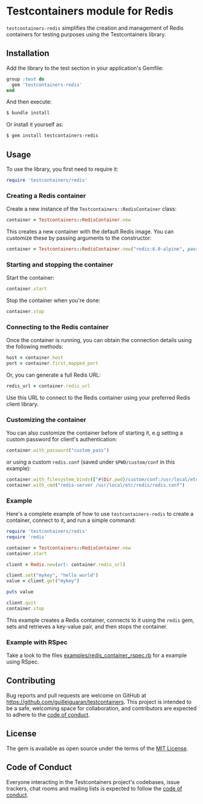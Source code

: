 # Testcontainers module for Redis

`testcontainers-redis` simplifies the creation and management of Redis containers for testing purposes using the Testcontainers library.

## Installation

Add the library to the test section in your application's Gemfile:

```ruby
group :test do
  gem 'testcontainers-redis'
end
```



And then execute:

```bash
$ bundle install
```



Or install it yourself as:

```bash
$ gem install testcontainers-redis
```


## Usage

To use the library, you first need to require it:

```ruby
require 'testcontainers/redis'
```


### Creating a Redis container

Create a new instance of the `Testcontainers::RedisContainer` class:

```ruby
container = Testcontainers::RedisContainer.new
```



This creates a new container with the default Redis image. You can customize these by passing arguments to the constructor:

```ruby
container = Testcontainers::RedisContainer.new("redis:6.0-alpine", password: "custom_pass")
```


### Starting and stopping the container

Start the container:

```ruby
container.start
```



Stop the container when you're done:

```ruby
container.stop
```


### Connecting to the Redis container

Once the container is running, you can obtain the connection details using the following methods:

```ruby
host = container.host
port = container.first_mapped_port
```



Or, you can generate a full Redis URL:

```ruby
redis_url = container.redis_url
```

Use this URL to connect to the Redis container using your preferred Redis client library.

### Customizing the container

You can also customize the container before of starting it, e.g setting a custom password for
client's authentication:

```ruby
container.with_password("custom_pass")
```

or using a custom `redis.conf` (saved under `$PWD/custom/conf` in this
example):

```ruby
container.with_filesystem_binds(["#{Dir.pwd}/custom/conf:/usr/local/etc/redis:rw"])
container.with_cmd("redis-server /usr/local/etc/redis/redis.conf")
```

### Example

Here's a complete example of how to use `testcontainers-redis` to create a container, connect to it, and run a simple command:

```ruby
require 'testcontainers/redis'
require 'redis'

container = Testcontainers::RedisContainer.new
container.start

client = Redis.new(url: container.redis_url)

client.set("mykey", "hello world")
value = client.get("mykey")

puts value

client.quit
container.stop
```

This example creates a Redis container, connects to it using the `redis` gem, sets and retrieves a key-value pair, and then stops the container.

### Example with RSpec

Take a look to the files [examples/redis_container_rspec.rb](https://github.com/testcontainers/testcontainers-ruby/blob/main/examples/redis_container_rspec.rb) for a example using RSpec.

## Contributing

Bug reports and pull requests are welcome on GitHub at https://github.com/guilleiguaran/testcontainers. This project is intended to be a safe, welcoming space for collaboration, and contributors are expected to adhere to the [code of conduct](https://github.com/testcontainers/testcontainers-ruby/blob/main/CODE_OF_CONDUCT.md).

## License

The gem is available as open source under the terms of the [MIT License](https://opensource.org/licenses/MIT).

## Code of Conduct

Everyone interacting in the Testcontainers project's codebases, issue trackers, chat rooms and mailing lists is expected to follow the [code of conduct](https://github.com/testcontainers/testcontainers-ruby/blob/main/CODE_OF_CONDUCT.md).
